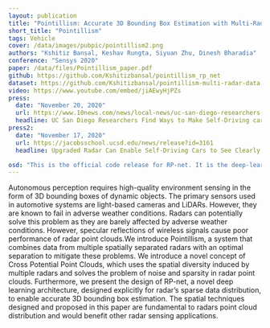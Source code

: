 ```yaml
---
layout: publication
title: "Pointillism: Accurate 3D Bounding Box Estimation with Multi-Radars"
short_title: "Pointillism"
tags: Vehicle
cover: /data/images/pubpic/pointillism2.png
authors: "Kshitiz Bansal, Keshav Rungta, Siyuan Zhu, Dinesh Bharadia"
conference: "Sensys 2020"
paper: /data/files/Pointillism_paper.pdf
github: https://github.com/Kshitizbansal/pointillism_rp_net
dataset: https://github.com/Kshitizbansal/pointillism-multi-radar-data
video: https://www.youtube.com/embed/jiAEwyHjPZs
press:
  date: "November 20, 2020"
  url: https://www.10news.com/news/local-news/uc-san-diego-researchers-find-ways-to-make-self-driving-cars-safer
  headline: UC San Diego Researchers Find Ways to Make Self-Driving cars Safer
press2:
  date: "November 17, 2020"
  url: https://jacobsschool.ucsd.edu/news/release?id=3161
  headline: Upgraded Radar Can Enable Self-Driving Cars to See Clearly No Matter the Weather

osd: "This is the official code release for RP-net. It is the deep-learning system of Pointillism which estimates 3D bounding boxes from Cross-Potential point clouds generated by Pointillism."
---
```


Autonomous perception requires high-quality environment sensing in the form of 3D bounding boxes of dynamic objects. The primary sensors used in automotive systems are light-based cameras and LiDARs. However, they are known to fail in adverse weather conditions. Radars can potentially solve this problem as they are barely affected by adverse weather conditions. However, specular reflections of wireless signals cause poor performance of radar point clouds.We introduce Pointillism, a system that combines data from multiple spatially separated radars with an optimal separation to mitigate these problems. We introduce a novel concept of Cross Potential Point Clouds, which uses the spatial diversity induced by multiple radars and solves the problem of noise and sparsity in radar point clouds. Furthermore, we present the design of RP-net, a novel deep learning architecture, designed explicitly for radar’s sparse data distribution, to enable accurate 3D bounding box estimation. The spatial techniques designed and proposed in this paper are fundamental to radars point cloud distribution and would benefit other radar sensing applications.